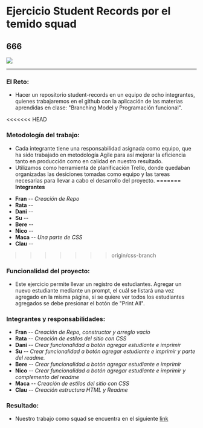 # Ejercicio Student Records por el temido squad
## 666 
![](http://www.aopublishers.com/images/intrigue_pages_images/hebrew_gematria/666and13/666fire.jpg)
***
### El Reto:
- Hacer un repositorio student-records en un equipo de ocho integrantes, quienes trabajaremos en el github con la aplicación de las materias aprendidas en clase: "Branching Model y Programación funcional".

<<<<<<< HEAD
### Metodología del trabajo:
- Cada integrante tiene una responsabilidad asignada como equipo, que ha sido trabajado en metodología Agile para así mejorar la eficiencia tanto en producción como en calidad en nuestro resultado.
- Utilizamos como herramienta de planificación Trello, donde quedaban organizadas las desiciones tomadas como equipo y las tareas necesarias para llevar a cabo el desarrollo del proyecto.
=======
**Integrantes**
* **Fran** --  *Creación de Repo*
* **Rata** --
* **Dani** --
* **Su**   --
* **Bere** --
* **Nico** --
* **Maca** -- *Una parte de CSS*
* **Clau** --
>>>>>>> origin/css-branch

### Funcionalidad del proyecto:
- Este ejercicio permite llevar un registro de estudiantes. Agregar un nuevo estudiante mediante un prompt, el cuál se listará una vez agregado en la misma página, si se quiere ver todos los estudiantes agregados se debe presionar el botón de "Print All".

### Integrantes y responsabilidades:

- **Fran** -- *Creación de Repo, constructor y arreglo vacio*
- **Rata** -- *Creación de estilos del sitio con CSS*
- **Dani** -- *Crear funcionalidad a botón agregar estudiante e imprimir*
- **Su**   -- *Crear funcionalidad a botón agregar estudiante e imprimir y parte del readme.*
- **Bere** -- *Crear funcionalidad a botón agregar estudiante e imprimir*
- **Nico** -- *Crear funcionalidad a botón agregar estudiante e imprimir y complemento del readme*
- **Maca** -- *Creación de estilos del sitio con CSS*
- **Clau** -- *Creación estructura HTML y Readme*

### Resultado:
- Nuestro trabajo como squad se encuentra en el siguiente [link](http://franrt.github.io/student-records)
